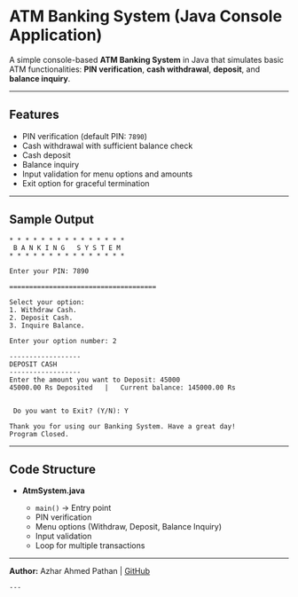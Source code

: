 # ATM Banking System (Java Console Application)

A simple console-based **ATM Banking System** in Java that simulates basic ATM functionalities: **PIN verification**, **cash withdrawal**, **deposit**, and **balance inquiry**.

---

## Features
- PIN verification (default PIN: `7890`)  
- Cash withdrawal with sufficient balance check  
- Cash deposit  
- Balance inquiry  
- Input validation for menu options and amounts  
- Exit option for graceful termination  

---

## Sample Output

```
* * * * * * * * * * * * * * *
 B A N K I N G   S Y S T E M
* * * * * * * * * * * * * * *

Enter your PIN: 7890

=====================================

Select your option: 
1. Withdraw Cash.
2. Deposit Cash.
3. Inquire Balance.

Enter your option number: 2

------------------
DEPOSIT CASH
------------------
Enter the amount you want to Deposit: 45000
45000.00 Rs Deposited	|	Current balance: 145000.00 Rs


 Do you want to Exit? (Y/N): Y

Thank you for using our Banking System. Have a great day!
Program Closed.
```

---

## Code Structure

* **AtmSystem.java**

  * `main()` → Entry point
  * PIN verification
  * Menu options (Withdraw, Deposit, Balance Inquiry)
  * Input validation
  * Loop for multiple transactions


---


**Author:** Azhar Ahmed Pathan | [GitHub](https://github.com/azharahmedyzp)

```
---
